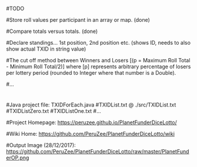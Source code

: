 #TODO

#Store roll values per participant in an array or map. (done)

#Compare totals versus totals. (done)

#Declare standings... 1st position, 2nd position etc. (shows ID, needs to also show actual TXID in string value)

#The cut off method between Winners and Losers [(p = Maximum Roll Total - Minimum Roll Total/2)] where [p] represents arbitrary percentage of losers per lottery period (rounded to Integer where that number is a Double).

#...

#

#Java project file: TXIDForEach.java
#TXIDList.txt @ ./src/TXIDList.txt
#TXIDListZero.txt
#TXIDListOne.txt
#...

#Project Homepage: https://peruzee.github.io/PlanetFunderDiceLotto/

#Wiki Home: https://github.com/PeruZee/PlanetFunderDiceLotto/wiki

#Output Image (28/12/2017): https://github.com/PeruZee/PlanetFunderDiceLotto/raw/master/PlanetFunderOP.png
